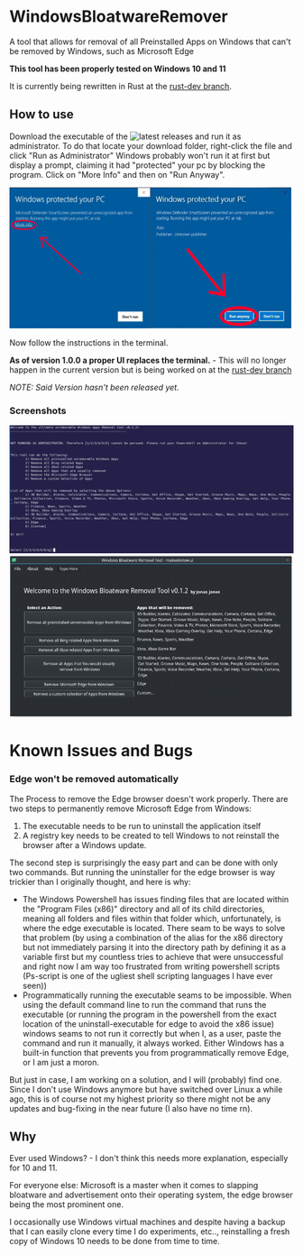 # WindowsBloatwareRemover
A tool that allows for removal of all Preinstalled Apps on Windows that can't be removed by Windows, such as Microsoft Edge

**This tool has been properly tested on Windows 10 and 11**

It is currently being rewritten in Rust at the [rust-dev branch](https://github.com/J-onasJones/WindowsBloatwareRemover/tree/rust-dev).

## How to use
Download the executable of the ![latest releases](https://github.com/J-onasJones/WindowsBloatwareRemover/releases/latest) and run it as administrator.
To do that locate your download folder, right-click the file and click "Run as Administrator"
Windows probably won't run it at first but display a prompt, claiming it had "protected" your pc by blocking the program. Click on "More Info" and then on "Run Anyway".

<a align="center">
<img src="https://github.com/J-onasJones/WindowsBloatwareRemover/blob/main/ReadMeSrc/red1.png" height="250px" width="250px"/><img src="https://github.com/J-onasJones/WindowsBloatwareRemover/blob/main/ReadMeSrc/red2.png" height="250px" width="250px"/>
</a>

Now follow the instructions in the terminal.

**As of version 1.0.0 a proper UI replaces the terminal.** - This will no longer happen in the current version but is being worked on at the [rust-dev branch](https://github.com/J-onasJones/WindowsBloatwareRemover/tree/rust-dev)

*NOTE: Said Version hasn't been released yet.*

### Screenshots
![Terminal Screenshot <v1.0.0](https://github.com/J-onasJones/WindowsBloatwareRemover/blob/main/ReadMeSrc/TerminalScreenshot.png)
![UI Screenshot >=v1.0.0](https://github.com/J-onasJones/WindowsBloatwareRemover/blob/main/ReadMeSrc/UiScreenshot.png)

# Known Issues and Bugs
### Edge won't be removed automatically
The Process to remove the Edge browser doesn't work properly.
There are two steps to permanently remove Microsoft Edge from Windows:
1. The executable needs to be run to uninstall the application itself
2. A registry key needs to be created to tell Windows to not reinstall the browser after a Windows update.

The second step is surprisingly the easy part and can be done with only two commands. But running the uninstaller for the edge browser is way trickier than I originally thought, and here is why:
- The Windows Powershell has issues finding files that are located within the "Program Files (x86)" directory and all of its child directories, meaning all folders and files within that folder which, unfortunately, is where the edge executable is located. There seam to be ways to solve that problem (by using a combination of the alias for the x86 directory but not immediately parsing it into the directory path by defining it as a variable first but my countless tries to achieve that were unsuccessful and right now I am way too frustrated from writing powershell scripts (Ps-script is one of the ugliest shell scripting languages I have ever seen))
- Programmatically running the executable seams to be impossible. When using the default command line to run the command that runs the executable (or running the program in the powershell from the exact location of the uninstall-executable for edge to avoid the x86 issue) windows seams to not run it correctly but when I, as a user, paste the command and run it manually,  it always worked. Either Windows has a built-in function that prevents you from programmatically remove Edge, or I am just a moron.

But just in case, I am working on a solution, and I will (probably) find one. Since I don't use Windows anymore but have switched over Linux a while ago, this is of course not my highest priority so there might not be any updates and bug-fixing in the near future (I also have no time rn).

## Why
Ever used Windows? - I don't think this needs more explanation, especially for 10 and 11.

For everyone else: Microsoft is a master when it comes to slapping bloatware and advertisement onto their operating system, the edge browser being the most prominent one.

I occasionally use Windows virtual machines and despite having a backup that I can easily clone every time I do experiments, etc.., reinstalling a fresh copy of Windows 10 needs to be done from time to time.
